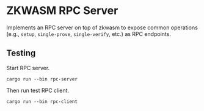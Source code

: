 # ZKWASM RPC Server

Implements an RPC server on top of zkwasm to expose common operations (e.g., `setup`, `single-prove`, `single-verify`, etc.) as RPC endpoints.

## Testing

Start RPC server.

```
cargo run --bin rpc-server
```

Then run test RPC client.

```
cargo run --bin rpc-client
```
